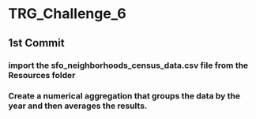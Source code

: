 # TRG_Challenge_6

## 1st Commit
### import the sfo_neighborhoods_census_data.csv file from the Resources folder
### Create a numerical aggregation that groups the data by the year and then averages the results.